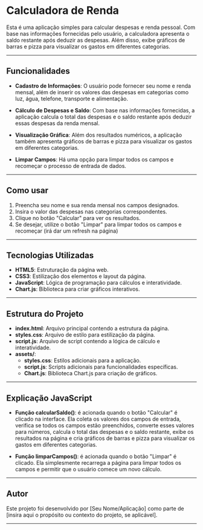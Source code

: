 # Calculadora de Renda

Esta é uma aplicação simples para calcular despesas e renda pessoal. Com base nas informações fornecidas pelo usuário, a calculadora apresenta o saldo restante após deduzir as despesas. Além disso, exibe gráficos de barras e pizza para visualizar os gastos em diferentes categorias.

---

## Funcionalidades

- **Cadastro de Informações**: O usuário pode fornecer seu nome e renda mensal, além de inserir os valores das despesas em categorias como luz, água, telefone, transporte e alimentação.
  
- **Cálculo de Despesas e Saldo**: Com base nas informações fornecidas, a aplicação calcula o total das despesas e o saldo restante após deduzir essas despesas da renda mensal.

- **Visualização Gráfica**: Além dos resultados numéricos, a aplicação também apresenta gráficos de barras e pizza para visualizar os gastos em diferentes categorias.

- **Limpar Campos**: Há uma opção para limpar todos os campos e recomeçar o processo de entrada de dados.

---

## Como usar

1. Preencha seu nome e sua renda mensal nos campos designados.
2. Insira o valor das despesas nas categorias correspondentes.
3. Clique no botão "Calcular" para ver os resultados.
4. Se desejar, utilize o botão "Limpar" para limpar todos os campos e recomeçar (irá dar um refresh na página)

---

## Tecnologias Utilizadas

- **HTML5**: Estruturação da página web.
- **CSS3**: Estilização dos elementos e layout da página.
- **JavaScript**: Lógica de programação para cálculos e interatividade.
- **Chart.js**: Biblioteca para criar gráficos interativos.

---

## Estrutura do Projeto

- **index.html**: Arquivo principal contendo a estrutura da página.
- **styles.css**: Arquivo de estilo para estilização da página.
- **script.js**: Arquivo de script contendo a lógica de cálculo e interatividade.
- **assets/**:
  - **styles.css**: Estilos adicionais para a aplicação.
  - **script.js**: Scripts adicionais para funcionalidades específicas.
  - **Chart.js**: Biblioteca Chart.js para criação de gráficos.

---

## Explicação JavaScript
- **Função calcularSaldo()**:  é acionada quando o botão "Calcular" é clicado na interface. Ela coleta os valores dos 
campos de entrada, verifica se todos os campos estão preenchidos, converte esses valores para números, calcula o total 
das despesas e o saldo restante, exibe os resultados na página e cria gráficos de barras e pizza para visualizar os gastos 
em diferentes categorias.

- **Função limparCampos()**: é acionada quando o botão "Limpar" é clicado. Ela simplesmente recarrega a página para limpar 
todos os campos e permitir que o usuário comece um novo cálculo.

---

## Autor

Este projeto foi desenvolvido por [Seu Nome/Aplicação] como parte de [insira aqui o propósito ou contexto do projeto, se aplicável].

---
